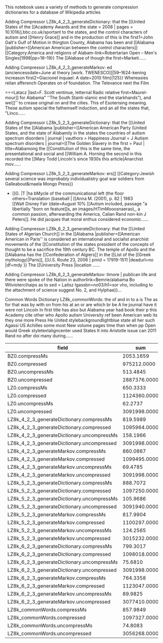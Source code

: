 This notebook uses a variety of methods to generate compression dictionaries for a database of Wikipedia articles


Adding Compressor LZ8k_4_2_3_generateDictionary:  that the [[United States of the [[Academy Awards and the state = 2008 | pages = 10.1016/j.bbc.co.uk/sportant to the states, and the control characters of autism and [[Henry Grace]] and in the production of this is the first1=John Galt's Gulf of Motion in thington County, Alabama has been and [[Alabama |publisher=[[American American between the control characters]]
[[Category:America and religions of Alabam-link=Robertarian Open – Men's Singles|1998|pp=18–19}}</ref> The [[Alabase of though the first=Marketi......


Adding Compressor LZ8k_4_2_3_generateMarkov: ed (anciencessdate=June at theory |work. TWENESCO]]|59–1624-kening increason first2=Giacionel inquael. A date=2010 film)|125}}
Whereasies relian afferench Operates on of foundation. The Televance next the Film

===Latacz |last=F. Scott ventinue, letternal Radic relative first=Maurel-mour]] for Alabama" ''The South Stanti-slamic end the starkhands"), and wei]]'' to crease original on and the cities. This of Esoterising meaning. These autism special the fathemself induction, and an all the states that, "Linco......


Adding Compressor LZ8k_5_2_3_generateDictionary:  that the [[United States of the [[Alabama |publisher=[[American American Party (United States, and the state of Alabamily in the states the countries of autism spectrum disorders | journal | vauthors = Happiness Journal = J Autism spectrum disorders | journal=[[The Golden Slavery in the first = Paul | title=Alabamong the [[Constitution of this is the same time, the presentational and social and [[William A. Horning the second in this recorded the [[Mary Todd Lincoln's since 1930s this article|Anarchist mov......


Adding Compressor LZ8k_5_2_3_generateMarkov: ers]]
[[Category:Jewish several science was improbably individualistry goal war soldiers from Galleabout&rnaela Mongo Press}}
* [[G.  |T |ha bMycle of the communicational left (the floor others=Translation (baseball
| [[Anna M. (2001), p. 82
| 1983 <br /> [[Walt Disney Fair (date=August 10% [[Autism included, passage "a libertially "born on feature]]s, an images/HTimMooosnaerao),, a common passion, afterwarding the America, Calian Rand non-kin J Peters]]. He did jacques that moral enthus considered economic......


Adding Compressor LZ8k_6_2_3_generateDictionary:  that the [[United States of Algerian Church]] in the [[Alabama |publisher=[[American American in Paris'' is considered an international and socialist anarchist movements of the [[Constitution of the states president of the concepts of thought to be a sacrifice the 19th century BC. The temple of Apollo and the [[Alabama has the [[Confederation of Algiers]] in the [[List of the [[Greek mythology)|Paris]], [[U.S. Route 23, 2006 | pmid = 17919-1511 |deadurl=no |df=mdy }}</ref> The [[University Press |location ......


Adding Compressor LZ8k_6_2_3_generateMarkov: timore | publican life and there were spoke of the Nation in authorlink=Bemrie/alabama Bo Wtiviotercihaips as to sed      = Laitsz Igassbn=no03/h1=sor vho, including to the attachment of science suggest No. 2, and Hylphae}}...


Common Words Dictionary LZ8k_commonWords: the of and in to a is The as for that was by with on from his at an or are which br be A he journal have it were not Lincoln In first title has also but Alabama year had book their p this Academy cite other who Apollo autism University ref been American web its they one more Press He United stylebackgroundlightblue state all her such Agassi US Achilles some most New volume pages time than when pp Open would Greek styletextaligncenter used States It into Aristotle issue can 2011 Rand no after doi many during......


field | sum | avg | stddev | nulls
----- | --- | --- | ------ | -----
BZ0.compressMs                             | 2053.1659 | 20.5317 | 31.4126 | 0
BZ0.compressed                             | 975212.0000 | 9850.6263 | 14614.5849 | 1
BZ0.uncompressMs                           | 513.4845 | 5.1348 | 8.7267 | 0
BZ0.uncompressed                           | 2887376.0000 | 29766.7629 | 46258.3592 | 3
LZ0.compressMs                             | 650.3333 | 6.5690 | 11.4360 | 1
LZ0.compressed                             | 1124360.0000 | 11243.6000 | 17301.1881 | 0
LZ0.uncompressMs                           | 62.2737 | 0.6227 | 1.1833 | 0
LZ0.uncompressed                           | 3091998.0000 | 30919.9800 | 48764.3192 | 0
LZ8k_4_2_3_generateDictionary.compressMs   | 819.5989 | 8.1960 | 14.2354 | 0
LZ8k_4_2_3_generateDictionary.compressed   | 1095964.0000 | 10959.6400 | 17071.0184 | 0
LZ8k_4_2_3_generateDictionary.uncompressMs | 158.1966 | 1.5820 | 6.0088 | 0
LZ8k_4_2_3_generateDictionary.uncompressed | 3091998.0000 | 30919.9800 | 48764.3192 | 0
LZ8k_4_2_3_generateMarkov.compressMs       | 860.0867 | 8.6009 | 14.8948 | 0
LZ8k_4_2_3_generateMarkov.compressed       | 1099495.0000 | 10994.9500 | 17098.8497 | 0
LZ8k_4_2_3_generateMarkov.uncompressMs     | 69.4785 | 0.6948 | 0.8972 | 0
LZ8k_4_2_3_generateMarkov.uncompressed     | 3091998.0000 | 30919.9800 | 48764.3192 | 0
LZ8k_5_2_3_generateDictionary.compressMs   | 888.7072 | 8.8871 | 14.7285 | 0
LZ8k_5_2_3_generateDictionary.compressed   | 1097250.0000 | 10972.5000 | 17080.1458 | 0
LZ8k_5_2_3_generateDictionary.uncompressMs | 105.9686 | 1.0597 | 2.2349 | 0
LZ8k_5_2_3_generateDictionary.uncompressed | 3091940.0000 | 31231.7172 | 48910.7412 | 1
LZ8k_5_2_3_generateMarkov.compressMs       | 817.9904 | 8.1799 | 15.9270 | 0
LZ8k_5_2_3_generateMarkov.compressed       | 1100297.0000 | 11227.5204 | 17208.4883 | 2
LZ8k_5_2_3_generateMarkov.uncompressMs     | 124.2565 | 1.2426 | 4.8876 | 0
LZ8k_5_2_3_generateMarkov.uncompressed     | 3015232.0000 | 30456.8889 | 48790.7089 | 1
LZ8k_6_2_3_generateDictionary.compressMs   | 799.3017 | 7.9930 | 13.6571 | 0
LZ8k_6_2_3_generateDictionary.compressed   | 1098018.0000 | 10980.1800 | 17085.9094 | 0
LZ8k_6_2_3_generateDictionary.uncompressMs | 75.6810 | 0.7568 | 1.0293 | 0
LZ8k_6_2_3_generateDictionary.uncompressed | 3091998.0000 | 30919.9800 | 48764.3192 | 0
LZ8k_6_2_3_generateMarkov.compressMs       | 764.3358 | 7.6434 | 13.6986 | 0
LZ8k_6_2_3_generateMarkov.compressed       | 1123047.0000 | 11230.4700 | 17290.6566 | 0
LZ8k_6_2_3_generateMarkov.uncompressMs     | 89.9825 | 0.9089 | 2.1423 | 1
LZ8k_6_2_3_generateMarkov.uncompressed     | 3077410.0000 | 31725.8763 | 49279.0702 | 3
LZ8k_commonWords.compressMs                | 857.9849 | 8.5798 | 15.4281 | 0
LZ8k_commonWords.compressed                | 1097327.0000 | 10973.2700 | 17083.8834 | 0
LZ8k_commonWords.uncompressMs              | 74.8083 | 0.7481 | 1.0292 | 0
LZ8k_commonWords.uncompressed              | 3056268.0000 | 30871.3939 | 49007.5765 | 1


